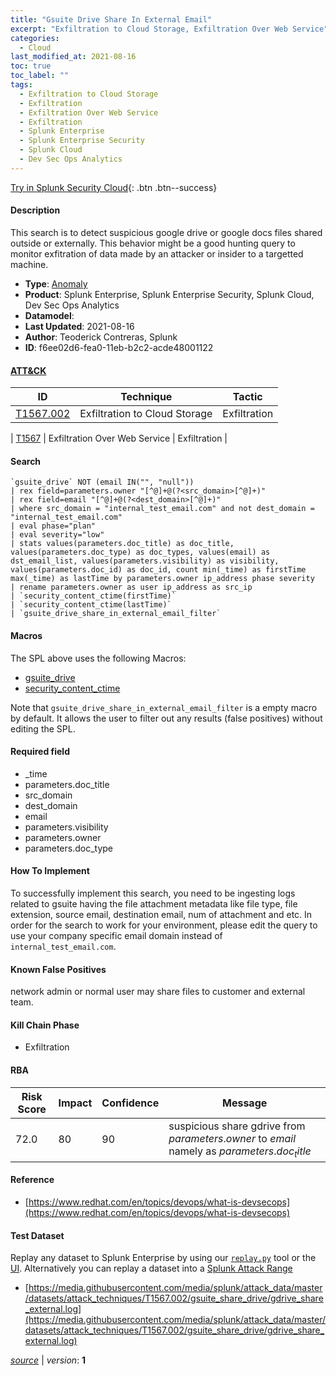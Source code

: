 ```yaml
---
title: "Gsuite Drive Share In External Email"
excerpt: "Exfiltration to Cloud Storage, Exfiltration Over Web Service"
categories:
  - Cloud
last_modified_at: 2021-08-16
toc: true
toc_label: ""
tags:
  - Exfiltration to Cloud Storage
  - Exfiltration
  - Exfiltration Over Web Service
  - Exfiltration
  - Splunk Enterprise
  - Splunk Enterprise Security
  - Splunk Cloud
  - Dev Sec Ops Analytics
---
```




[Try in Splunk Security Cloud](https://www.splunk.com/en_us/cyber-security.html){: .btn .btn--success}

#### Description

This search is to detect suspicious google drive or google docs files shared outside or externally. This behavior might be a good hunting query to monitor exfitration of data made by an attacker or insider to a targetted machine.

- **Type**: [Anomaly](https://github.com/splunk/security_content/wiki/Detection-Analytic-Types)
- **Product**: Splunk Enterprise, Splunk Enterprise Security, Splunk Cloud, Dev Sec Ops Analytics
- **Datamodel**: 
- **Last Updated**: 2021-08-16
- **Author**: Teoderick Contreras, Splunk
- **ID**: f6ee02d6-fea0-11eb-b2c2-acde48001122


#### [ATT&CK](https://attack.mitre.org/)

| ID             | Technique        |  Tactic             |
| -------------- | ---------------- |-------------------- |
| [T1567.002](https://attack.mitre.org/techniques/T1567/002/) | Exfiltration to Cloud Storage | Exfiltration |

| [T1567](https://attack.mitre.org/techniques/T1567/) | Exfiltration Over Web Service | Exfiltration |

#### Search

```
`gsuite_drive` NOT (email IN("", "null")) 
| rex field=parameters.owner "[^@]+@(?<src_domain>[^@]+)" 
| rex field=email "[^@]+@(?<dest_domain>[^@]+)" 
| where src_domain = "internal_test_email.com" and not dest_domain = "internal_test_email.com" 
| eval phase="plan" 
| eval severity="low" 
| stats values(parameters.doc_title) as doc_title, values(parameters.doc_type) as doc_types, values(email) as dst_email_list, values(parameters.visibility) as visibility, values(parameters.doc_id) as doc_id, count min(_time) as firstTime max(_time) as lastTime by parameters.owner ip_address phase severity  
| rename parameters.owner as user ip_address as src_ip 
| `security_content_ctime(firstTime)` 
| `security_content_ctime(lastTime)` 
| `gsuite_drive_share_in_external_email_filter`
```

#### Macros
The SPL above uses the following Macros:
* [gsuite_drive](https://github.com/splunk/security_content/blob/develop/macros/gsuite_drive.yml)
* [security_content_ctime](https://github.com/splunk/security_content/blob/develop/macros/security_content_ctime.yml)

Note that `gsuite_drive_share_in_external_email_filter` is a empty macro by default. It allows the user to filter out any results (false positives) without editing the SPL.

#### Required field
* _time
* parameters.doc_title
* src_domain
* dest_domain
* email
* parameters.visibility
* parameters.owner
* parameters.doc_type


#### How To Implement
To successfully implement this search, you need to be ingesting logs related to gsuite having the file attachment metadata like file type, file extension, source email, destination email, num of attachment and etc. In order for the search to work for your environment, please edit the query to use your company specific email domain instead of `internal_test_email.com`.

#### Known False Positives
network admin or normal user may share files to customer and external team.

#### Kill Chain Phase
* Exfiltration



#### RBA

| Risk Score  | Impact      | Confidence   | Message      |
| ----------- | ----------- |--------------|--------------|
| 72.0 | 80 | 90 | suspicious share gdrive from $parameters.owner$ to $email$ namely as $parameters.doc_title$ |




#### Reference

* [https://www.redhat.com/en/topics/devops/what-is-devsecops](https://www.redhat.com/en/topics/devops/what-is-devsecops)



#### Test Dataset
Replay any dataset to Splunk Enterprise by using our [`replay.py`](https://github.com/splunk/attack_data#using-replaypy) tool or the [UI](https://github.com/splunk/attack_data#using-ui).
Alternatively you can replay a dataset into a [Splunk Attack Range](https://github.com/splunk/attack_range#replay-dumps-into-attack-range-splunk-server)

* [https://media.githubusercontent.com/media/splunk/attack_data/master/datasets/attack_techniques/T1567.002/gsuite_share_drive/gdrive_share_external.log](https://media.githubusercontent.com/media/splunk/attack_data/master/datasets/attack_techniques/T1567.002/gsuite_share_drive/gdrive_share_external.log)



[*source*](https://github.com/splunk/security_content/tree/develop/detections/cloud/gsuite_drive_share_in_external_email.yml) \| *version*: **1**